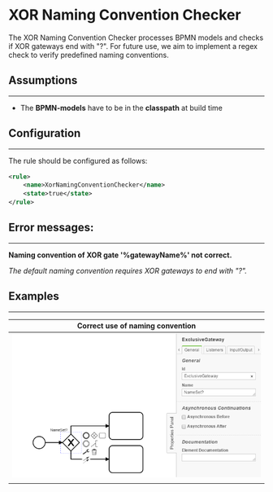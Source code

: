 XOR Naming Convention Checker
=================================
The XOR Naming Convention Checker processes BPMN models and checks if XOR gateways end with "?".
For future use, we aim to implement a regex check to verify predefined naming conventions.

## Assumptions
----------------------------------------------
- The **BPMN-models** have to be in the **classpath** at build time

## Configuration
------------------------------------------
The rule should be configured as follows:
```xml
<rule>
	<name>XorNamingConventionChecker</name>
	<state>true</state>
</rule>

```

## Error messages:
-----------------------------------------
**Naming convention of XOR gate '%gatewayName%' not correct.**

_The default naming convention requires XOR gateways to end with "?"._

## Examples
----------------------------------------

| **Correct use of naming convention**                                                                        | 
|:------------------------------------------------------------------------------------------------------:| 
|![Correct use of naming convention](img/XorNamingConventionChecker.PNG "Correct naming convention specified")|
| |

